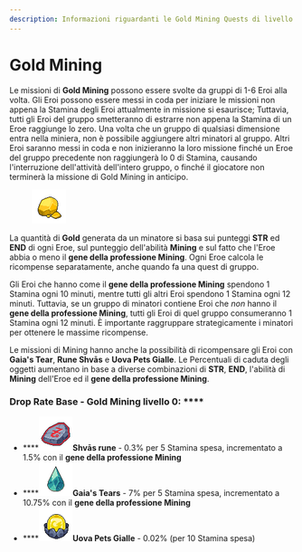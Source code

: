 ```yaml
---
description: Informazioni riguardanti le Gold Mining Quests di livello 0
---
```


# Gold Mining

Le missioni di **Gold Mining** possono essere svolte da gruppi di 1-6 Eroi alla volta. Gli Eroi possono essere messi in coda per iniziare le missioni non appena la Stamina degli Eroi attualmente in missione si esaurisce; Tuttavia, tutti gli Eroi del gruppo smetteranno di estrarre non appena la Stamina di un Eroe raggiunge lo zero. Una volta che un gruppo di qualsiasi dimensione entra nella miniera, non è possibile aggiungere altri minatori al gruppo. Altri Eroi saranno messi in coda e non inizieranno la loro missione finché un Eroe del gruppo precedente non raggiungerà lo 0 di Stamina, causando l'interruzione dell'attività dell'intero gruppo, o finché il giocatore non terminerà la missione di Gold Mining in anticipo.

<figure><img src="../../../.gitbook/assets/image.png" alt=""><figcaption></figcaption></figure>

La quantità di **Gold** generata da un minatore si basa sui punteggi **STR** ed **END** di ogni Eroe, sul punteggio dell'abilità **Mining** e sul fatto che l'Eroe abbia o meno il **gene della professione Mining**. Ogni Eroe calcola le ricompense separatamente, anche quando fa una quest di gruppo.

Gli Eroi che hanno come il **gene della professione Mining** spendono 1 Stamina ogni 10 minuti, mentre tutti gli altri Eroi spendono 1 Stamina ogni 12 minuti. Tuttavia, se un gruppo di minatori contiene Eroi che _non_ hanno il **gene della professione Mining**, tutti gli Eroi di quel gruppo consumeranno 1 Stamina ogni 12 minuti. È importante raggruppare strategicamente i minatori per ottenere le massime ricompense.

Le missioni di Mining hanno anche la possibilità di ricompensare gli Eroi con **Gaia's Tear**, **Rune Shvās** e **Uova Pets Gialle**. Le Percentuali di caduta degli oggetti aumentano in base a diverse combinazioni di **STR**, **END**, l'abilità di **Mining** dell'Eroe ed il **gene della professione Mining**.

### Drop Rate Base - Gold Mining livello 0:  **** &#x20;

* ****![](<../../../.gitbook/assets/image (5).png>)**Shvās rune** - 0.3% per 5 Stamina spesa, incrementato a 1.5% con il **gene della professione Mining**
* ****![](<../../../.gitbook/assets/image (7).png>)**Gaia's Tears** - 7%  per 5 Stamina spesa, incrementato a 10.75% con il **gene della professione Mining**
* ****![](<../../../.gitbook/assets/image (2).png>)**Uova Pets Gialle** - 0.02% (per 10 Stamina spesa)
